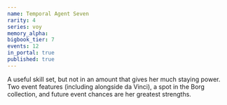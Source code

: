 ```yaml
---
name: Temporal Agent Seven
rarity: 4
series: voy
memory_alpha:
bigbook_tier: 7
events: 12
in_portal: true
published: true
---
```


A useful skill set, but not in an amount that gives her much staying power. Two event features (including alongside da Vinci), a spot in the Borg collection, and future event chances are her greatest strengths.

